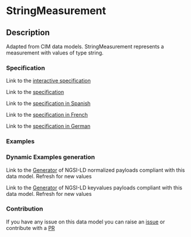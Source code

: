 # StringMeasurement

## Description 

Adapted from CIM data models. StringMeasurement represents a measurement with values of type string.
### Specification

Link to the [interactive specification](https://swagger.lab.fiware.org/?url=https://smart-data-models.github.io/dataModel.EnergyCIM/StringMeasurement/swagger.yaml)

Link to the [specification](https://smart-data-models.github.io/dataModel.EnergyCIM/StringMeasurement/doc/spec.md)

Link to the [specification in Spanish](https://smart-data-models.github.io/dataModel.EnergyCIM/StringMeasurement/doc/spec_ES.md)

Link to the [specification in French](https://smart-data-models.github.io/dataModel.EnergyCIM/StringMeasurement/doc/spec_FR.md)

Link to the [specification in German](https://smart-data-models.github.io/dataModel.EnergyCIM/StringMeasurement/doc/spec_DE.md)
### Examples
### Dynamic Examples generation

Link to the [Generator](https://smartdatamodels.org/extra/ngsi-ld_generator_v0.92.php?schemaUrl=https://raw.githubusercontent.com/smart-data-models/dataModel.EnergyCIM/master/StringMeasurement/schema.json&email=info@smartdatamodels.org) of NGSI-LD normalized payloads compliant with this data model. Refresh for new values

Link to the [Generator](https://smartdatamodels.org/extra/ngsi-ld_generator_keyvalues_v0.92.php?schemaUrl=https://raw.githubusercontent.com/smart-data-models/dataModel.EnergyCIM/master/StringMeasurement/schema.json&email=info@smartdatamodels.org) of NGSI-LD keyvalues payloads compliant with this data model. Refresh for new values
### Contribution

 If you have any issue on this data model you can raise an [issue](https://github.com/smart-data-models/dataModel.EnergyCIM/issues)  or contribute with a [PR](https://github.com/smart-data-models/dataModel.EnergyCIM/pulls)